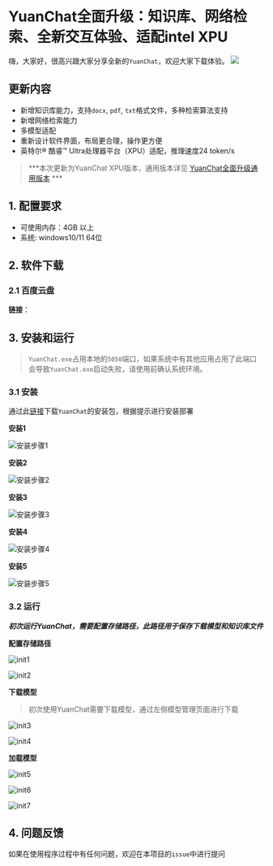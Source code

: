 # YuanChat全面升级：知识库、网络检索、全新交互体验、适配intel XPU

嗨，大家好，很高兴跟大家分享全新的`YuanChat`，欢迎大家下载体验。
![](../docs/images/newyuanchatxpu/YuanChat-Chat.jpg)

## 更新内容
* 新增知识库能力，支持`docx`, `pdf`, `txt`格式文件，多种检索算法支持
* 新增网络检索能力
* 多模型适配
* 重新设计软件界面，布局更合理，操作更方便
* 英特尔® 酷睿™ Ultra处理器平台（XPU）适配，推理速度24 token/s

> ***本次更新为YuanChat XPU版本，通用版本详见 [YuanChat全面升级通用版本](./YuanChat全面升级通用版本.md) ***
## 1. 配置要求 
* 可使用内存：4GB 以上
* 系统: windows10/11 64位

## 2. 软件下载
### 2.1 百度云盘
**链接**：


## 3. 安装和运行

> `YuanChat.exe`占用本地的`5050`端口，如果系统中有其他应用占用了此端口会导致`YuanChat.exe`启动失败，请使用前确认系统环境。

### 3.1 安装
通过此[链接]()下载`YuanChat`的安装包，根据提示进行安装部署

**安装1**

![安装步骤1](./images/newyuanchatxpu/install1.jpg)

**安装2**

![安装步骤2](./images/newyuanchatxpu/install2.jpg)

**安装3**

![安装步骤3](./images/newyuanchatxpu/install3.jpg)

**安装4**

![安装步骤4](./images/newyuanchatxpu/install4.jpg)

**安装5**

![安装步骤5](./images/newyuanchatxpu/install5.jpg)

### 3.2 运行
***初次运行YuanChat，需要配置存储路径，此路径用于保存下载模型和知识库文件***

**配置存储路径**

![init1](./images/newyuanchatxpu/init1.jpg)

![init2](./images/newyuanchatxpu/init2.jpg)

**下载模型**
> 初次使用YuanChat需要下载模型，通过左侧模型管理页面进行下载

![init3](./images/newyuanchatxpu/init3.jpg)

![init4](./images/newyuanchatxpu/init4.jpg)

**加载模型**

![init5](./images/newyuanchatxpu/init5.jpg)

![init6](./images/newyuanchatxpu/init6.jpg)

![init7](./images/newyuanchatxpu/init7.jpg)

## 4. 问题反馈
如果在使用程序过程中有任何问题，欢迎在本项目的`issue`中进行提问